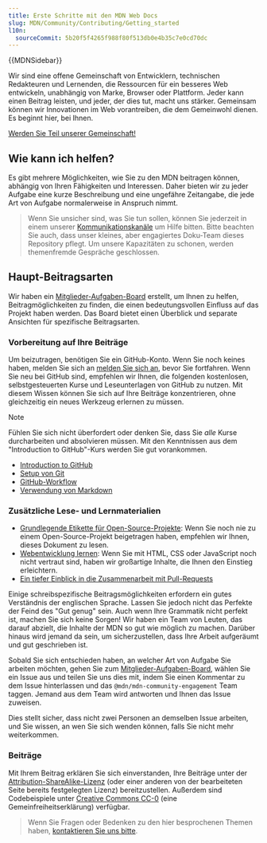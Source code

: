 ```yaml
---
title: Erste Schritte mit den MDN Web Docs
slug: MDN/Community/Contributing/Getting_started
l10n:
  sourceCommit: 5b20f5f4265f988f80f513db0e4b35c7e0cd70dc
---
```


{{MDNSidebar}}

Wir sind eine offene Gemeinschaft von Entwicklern, technischen Redakteuren und Lernenden, die Ressourcen für ein besseres Web entwickeln, unabhängig von Marke, Browser oder Plattform. Jeder kann einen Beitrag leisten, und jeder, der dies tut, macht uns stärker. Gemeinsam können wir Innovationen im Web vorantreiben, die dem Gemeinwohl dienen. Es beginnt hier, bei Ihnen.

[Werden Sie Teil unserer Gemeinschaft!](/de/docs/MDN/Community/Communication_channels)

## Wie kann ich helfen?

Es gibt mehrere Möglichkeiten, wie Sie zu den MDN beitragen können, abhängig von Ihren Fähigkeiten und Interessen. Daher bieten wir zu jeder Aufgabe eine kurze Beschreibung und eine ungefähre Zeitangabe, die jede Art von Aufgabe normalerweise in Anspruch nimmt.

> Wenn Sie unsicher sind, was Sie tun sollen, können Sie jederzeit in einem unserer [Kommunikationskanäle](/de/docs/MDN/Community/Communication_channels) um Hilfe bitten.
> Bitte beachten Sie auch, dass unser kleines, aber engagiertes Doku-Team dieses Repository pflegt. Um unsere Kapazitäten zu schonen, werden themenfremde Gespräche geschlossen.

## Haupt-Beitragsarten

Wir haben ein [Mitglieder-Aufgaben-Board](https://github.com/orgs/mdn/projects/25/views/1) erstellt, um Ihnen zu helfen, Beitragmöglichkeiten zu finden, die einen bedeutungsvollen Einfluss auf das Projekt haben werden. Das Board bietet einen Überblick und separate Ansichten für spezifische Beitragsarten.

### Vorbereitung auf Ihre Beiträge

Um beizutragen, benötigen Sie ein GitHub-Konto. Wenn Sie noch keines haben, melden Sie sich an [melden Sie sich an](https://github.com/signup), bevor Sie fortfahren. Wenn Sie neu bei GitHub sind, empfehlen wir Ihnen, die folgenden kostenlosen, selbstgesteuerten Kurse und Leseunterlagen von GitHub zu nutzen. Mit diesem Wissen können Sie sich auf Ihre Beiträge konzentrieren, ohne gleichzeitig ein neues Werkzeug erlernen zu müssen.

> [!NOTE]
> Fühlen Sie sich nicht überfordert oder denken Sie, dass Sie _alle_ Kurse durcharbeiten und absolvieren müssen. Mit den Kenntnissen aus dem "Introduction to GitHub"-Kurs werden Sie gut vorankommen.

- [Introduction to GitHub](https://github.com/skills/introduction-to-github)
- [Setup von Git](https://docs.github.com/en/get-started/getting-started-with-git/set-up-git)
- [GitHub-Workflow](https://docs.github.com/en/get-started/using-github/github-flow)
- [Verwendung von Markdown](https://github.com/skills/communicate-using-markdown)

### Zusätzliche Lese- und Lernmaterialien

- [Grundlegende Etikette für Open-Source-Projekte](/de/docs/MDN/Community/Open_source_etiquette): Wenn Sie noch nie zu einem Open-Source-Projekt beigetragen haben, empfehlen wir Ihnen, dieses Dokument zu lesen.
- [Webentwicklung lernen](/de/docs/Learn_web_development): Wenn Sie mit HTML, CSS oder JavaScript noch nicht vertraut sind, haben wir großartige Inhalte, die Ihnen den Einstieg erleichtern.
- [Ein tiefer Einblick in die Zusammenarbeit mit Pull-Requests](https://docs.github.com/en/pull-requests/collaborating-with-pull-requests)

Einige schreibspezifische Beitragsmöglichkeiten erfordern ein gutes Verständnis der englischen Sprache. Lassen Sie jedoch nicht das Perfekte der Feind des "Gut genug" sein. Auch wenn Ihre Grammatik nicht perfekt ist, machen Sie sich keine Sorgen! Wir haben ein Team von Leuten, das darauf abzielt, die Inhalte der MDN so gut wie möglich zu machen. Darüber hinaus wird jemand da sein, um sicherzustellen, dass Ihre Arbeit aufgeräumt und gut geschrieben ist.

Sobald Sie sich entschieden haben, an welcher Art von Aufgabe Sie arbeiten möchten, gehen Sie zum [Mitglieder-Aufgaben-Board](https://github.com/orgs/mdn/projects/25/views/1), wählen Sie ein Issue aus und teilen Sie uns dies mit, indem Sie einen Kommentar zu dem Issue hinterlassen und das `@mdn/mdn-community-engagement` Team taggen. Jemand aus dem Team wird antworten und Ihnen das Issue zuweisen.

Dies stellt sicher, dass nicht zwei Personen an demselben Issue arbeiten, und Sie wissen, an wen Sie sich wenden können, falls Sie nicht mehr weiterkommen.

### Beiträge

Mit Ihrem Beitrag erklären Sie sich einverstanden, Ihre Beiträge unter der [Attribution-ShareAlike-Lizenz](https://creativecommons.org/licenses/by-sa/4.0/) (oder einer anderen von der bearbeiteten Seite bereits festgelegten Lizenz) bereitzustellen. Außerdem sind Codebeispiele unter [Creative Commons CC-0](https://creativecommons.org/public-domain/cc0/) (eine Gemeinfreiheitserklärung) verfügbar.

> Wenn Sie Fragen oder Bedenken zu den hier besprochenen Themen haben, [kontaktieren Sie uns bitte](/de/docs/MDN/Community/Communication_channels).
